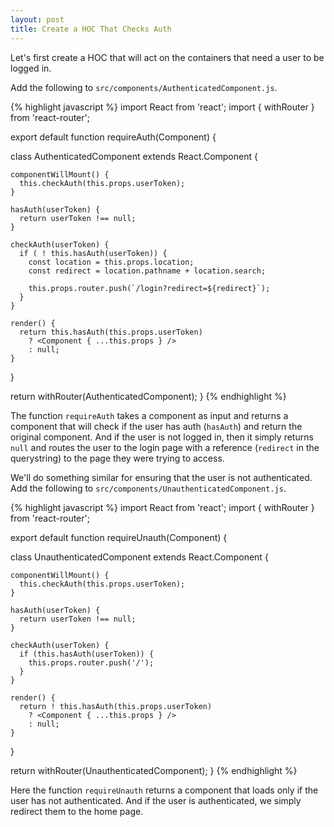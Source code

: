 ```yaml
---
layout: post
title: Create a HOC That Checks Auth
---
```


Let's first create a HOC that will act on the containers that need a user to be logged in.

Add the following to `src/components/AuthenticatedComponent.js`.

{% highlight javascript %}
import React from 'react';
import { withRouter } from 'react-router';

export default function requireAuth(Component) {

  class AuthenticatedComponent extends React.Component {

    componentWillMount() {
      this.checkAuth(this.props.userToken);
    }

    hasAuth(userToken) {
      return userToken !== null;
    }

    checkAuth(userToken) {
      if ( ! this.hasAuth(userToken)) {
        const location = this.props.location;
        const redirect = location.pathname + location.search;

        this.props.router.push(`/login?redirect=${redirect}`);
      }
    }

    render() {
      return this.hasAuth(this.props.userToken)
        ? <Component { ...this.props } />
        : null;
    }

  }

  return withRouter(AuthenticatedComponent);
}
{% endhighlight %}

The function `requireAuth` takes a component as input and returns a component that will check if the user has auth (`hasAuth`) and return the original component. And if the user is not logged in, then it simply returns `null` and routes the user to the login page with a reference (`redirect` in the querystring) to the page they were trying to access.

We'll do something similar for ensuring that the user is not authenticated. Add the following to `src/components/UnauthenticatedComponent.js`.

{% highlight javascript %}
import React from 'react';
import { withRouter } from 'react-router';

export default function requireUnauth(Component) {

  class UnauthenticatedComponent extends React.Component {

    componentWillMount() {
      this.checkAuth(this.props.userToken);
    }

    hasAuth(userToken) {
      return userToken !== null;
    }

    checkAuth(userToken) {
      if (this.hasAuth(userToken)) {
        this.props.router.push('/');
      }
    }

    render() {
      return ! this.hasAuth(this.props.userToken)
        ? <Component { ...this.props } />
        : null;
    }

  }

  return withRouter(UnauthenticatedComponent);
}
{% endhighlight %}

Here the function `requireUnauth` returns a component that loads only if the user has not authenticated. And if the user is authenticated, we simply redirect them to the home page.
